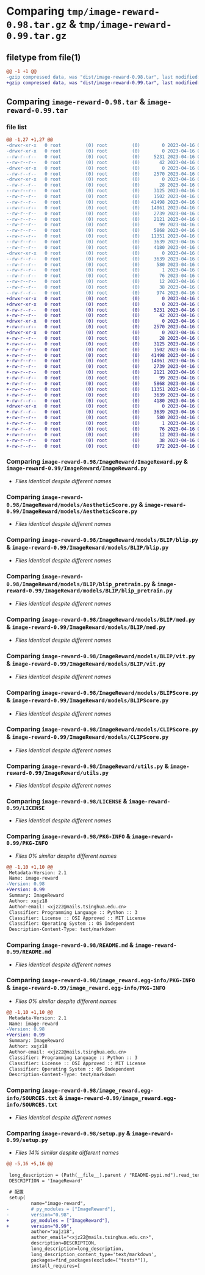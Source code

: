 # Comparing `tmp/image-reward-0.98.tar.gz` & `tmp/image-reward-0.99.tar.gz`

## filetype from file(1)

```diff
@@ -1 +1 @@
-gzip compressed data, was "dist/image-reward-0.98.tar", last modified: Sun Apr 16 07:33:08 2023, max compression
+gzip compressed data, was "dist/image-reward-0.99.tar", last modified: Sun Apr 16 07:44:03 2023, max compression
```

## Comparing `image-reward-0.98.tar` & `image-reward-0.99.tar`

### file list

```diff
@@ -1,27 +1,27 @@
-drwxr-xr-x   0 root         (0) root         (0)        0 2023-04-16 07:33:08.000000 image-reward-0.98/
-drwxr-xr-x   0 root         (0) root         (0)        0 2023-04-16 07:33:08.000000 image-reward-0.98/ImageReward/
--rw-r--r--   0 root         (0) root         (0)     5231 2023-04-16 05:25:28.000000 image-reward-0.98/ImageReward/ImageReward.py
--rw-r--r--   0 root         (0) root         (0)       42 2023-04-16 05:51:49.000000 image-reward-0.98/ImageReward/__init__.py
-drwxr-xr-x   0 root         (0) root         (0)        0 2023-04-16 07:33:08.000000 image-reward-0.98/ImageReward/models/
--rw-r--r--   0 root         (0) root         (0)     2570 2023-04-16 05:25:28.000000 image-reward-0.98/ImageReward/models/AestheticScore.py
-drwxr-xr-x   0 root         (0) root         (0)        0 2023-04-16 07:33:08.000000 image-reward-0.98/ImageReward/models/BLIP/
--rw-r--r--   0 root         (0) root         (0)       28 2023-04-16 05:53:10.000000 image-reward-0.98/ImageReward/models/BLIP/__init__.py
--rw-r--r--   0 root         (0) root         (0)     3125 2023-04-16 05:25:28.000000 image-reward-0.98/ImageReward/models/BLIP/blip.py
--rw-r--r--   0 root         (0) root         (0)     1502 2023-04-16 05:25:28.000000 image-reward-0.98/ImageReward/models/BLIP/blip_pretrain.py
--rw-r--r--   0 root         (0) root         (0)    41498 2023-04-16 05:25:28.000000 image-reward-0.98/ImageReward/models/BLIP/med.py
--rw-r--r--   0 root         (0) root         (0)    14061 2023-04-16 05:25:28.000000 image-reward-0.98/ImageReward/models/BLIP/vit.py
--rw-r--r--   0 root         (0) root         (0)     2739 2023-04-16 05:25:28.000000 image-reward-0.98/ImageReward/models/BLIPScore.py
--rw-r--r--   0 root         (0) root         (0)     2121 2023-04-16 05:25:28.000000 image-reward-0.98/ImageReward/models/CLIPScore.py
--rw-r--r--   0 root         (0) root         (0)       99 2023-04-16 05:53:38.000000 image-reward-0.98/ImageReward/models/__init__.py
--rw-r--r--   0 root         (0) root         (0)     5868 2023-04-16 05:25:28.000000 image-reward-0.98/ImageReward/utils.py
--rw-r--r--   0 root         (0) root         (0)    11351 2023-04-16 05:25:28.000000 image-reward-0.98/LICENSE
--rw-r--r--   0 root         (0) root         (0)     3639 2023-04-16 07:33:08.000000 image-reward-0.98/PKG-INFO
--rw-r--r--   0 root         (0) root         (0)     4180 2023-04-16 05:25:28.000000 image-reward-0.98/README.md
-drwxr-xr-x   0 root         (0) root         (0)        0 2023-04-16 07:33:08.000000 image-reward-0.98/image_reward.egg-info/
--rw-r--r--   0 root         (0) root         (0)     3639 2023-04-16 07:33:08.000000 image-reward-0.98/image_reward.egg-info/PKG-INFO
--rw-r--r--   0 root         (0) root         (0)      580 2023-04-16 07:33:08.000000 image-reward-0.98/image_reward.egg-info/SOURCES.txt
--rw-r--r--   0 root         (0) root         (0)        1 2023-04-16 07:33:08.000000 image-reward-0.98/image_reward.egg-info/dependency_links.txt
--rw-r--r--   0 root         (0) root         (0)       76 2023-04-16 07:33:08.000000 image-reward-0.98/image_reward.egg-info/requires.txt
--rw-r--r--   0 root         (0) root         (0)       12 2023-04-16 07:33:08.000000 image-reward-0.98/image_reward.egg-info/top_level.txt
--rw-r--r--   0 root         (0) root         (0)       38 2023-04-16 07:33:08.000000 image-reward-0.98/setup.cfg
--rw-r--r--   0 root         (0) root         (0)      974 2023-04-16 07:32:48.000000 image-reward-0.98/setup.py
+drwxr-xr-x   0 root         (0) root         (0)        0 2023-04-16 07:44:03.000000 image-reward-0.99/
+drwxr-xr-x   0 root         (0) root         (0)        0 2023-04-16 07:44:02.000000 image-reward-0.99/ImageReward/
+-rw-r--r--   0 root         (0) root         (0)     5231 2023-04-16 05:25:28.000000 image-reward-0.99/ImageReward/ImageReward.py
+-rw-r--r--   0 root         (0) root         (0)       42 2023-04-16 05:51:49.000000 image-reward-0.99/ImageReward/__init__.py
+drwxr-xr-x   0 root         (0) root         (0)        0 2023-04-16 07:44:02.000000 image-reward-0.99/ImageReward/models/
+-rw-r--r--   0 root         (0) root         (0)     2570 2023-04-16 05:25:28.000000 image-reward-0.99/ImageReward/models/AestheticScore.py
+drwxr-xr-x   0 root         (0) root         (0)        0 2023-04-16 07:44:03.000000 image-reward-0.99/ImageReward/models/BLIP/
+-rw-r--r--   0 root         (0) root         (0)       28 2023-04-16 05:53:10.000000 image-reward-0.99/ImageReward/models/BLIP/__init__.py
+-rw-r--r--   0 root         (0) root         (0)     3125 2023-04-16 05:25:28.000000 image-reward-0.99/ImageReward/models/BLIP/blip.py
+-rw-r--r--   0 root         (0) root         (0)     1502 2023-04-16 05:25:28.000000 image-reward-0.99/ImageReward/models/BLIP/blip_pretrain.py
+-rw-r--r--   0 root         (0) root         (0)    41498 2023-04-16 05:25:28.000000 image-reward-0.99/ImageReward/models/BLIP/med.py
+-rw-r--r--   0 root         (0) root         (0)    14061 2023-04-16 05:25:28.000000 image-reward-0.99/ImageReward/models/BLIP/vit.py
+-rw-r--r--   0 root         (0) root         (0)     2739 2023-04-16 05:25:28.000000 image-reward-0.99/ImageReward/models/BLIPScore.py
+-rw-r--r--   0 root         (0) root         (0)     2121 2023-04-16 05:25:28.000000 image-reward-0.99/ImageReward/models/CLIPScore.py
+-rw-r--r--   0 root         (0) root         (0)       99 2023-04-16 05:53:38.000000 image-reward-0.99/ImageReward/models/__init__.py
+-rw-r--r--   0 root         (0) root         (0)     5868 2023-04-16 05:25:28.000000 image-reward-0.99/ImageReward/utils.py
+-rw-r--r--   0 root         (0) root         (0)    11351 2023-04-16 05:25:28.000000 image-reward-0.99/LICENSE
+-rw-r--r--   0 root         (0) root         (0)     3639 2023-04-16 07:44:03.000000 image-reward-0.99/PKG-INFO
+-rw-r--r--   0 root         (0) root         (0)     4180 2023-04-16 05:25:28.000000 image-reward-0.99/README.md
+drwxr-xr-x   0 root         (0) root         (0)        0 2023-04-16 07:44:03.000000 image-reward-0.99/image_reward.egg-info/
+-rw-r--r--   0 root         (0) root         (0)     3639 2023-04-16 07:44:02.000000 image-reward-0.99/image_reward.egg-info/PKG-INFO
+-rw-r--r--   0 root         (0) root         (0)      580 2023-04-16 07:44:02.000000 image-reward-0.99/image_reward.egg-info/SOURCES.txt
+-rw-r--r--   0 root         (0) root         (0)        1 2023-04-16 07:44:02.000000 image-reward-0.99/image_reward.egg-info/dependency_links.txt
+-rw-r--r--   0 root         (0) root         (0)       76 2023-04-16 07:44:02.000000 image-reward-0.99/image_reward.egg-info/requires.txt
+-rw-r--r--   0 root         (0) root         (0)       12 2023-04-16 07:44:02.000000 image-reward-0.99/image_reward.egg-info/top_level.txt
+-rw-r--r--   0 root         (0) root         (0)       38 2023-04-16 07:44:03.000000 image-reward-0.99/setup.cfg
+-rw-r--r--   0 root         (0) root         (0)      972 2023-04-16 07:43:29.000000 image-reward-0.99/setup.py
```

### Comparing `image-reward-0.98/ImageReward/ImageReward.py` & `image-reward-0.99/ImageReward/ImageReward.py`

 * *Files identical despite different names*

### Comparing `image-reward-0.98/ImageReward/models/AestheticScore.py` & `image-reward-0.99/ImageReward/models/AestheticScore.py`

 * *Files identical despite different names*

### Comparing `image-reward-0.98/ImageReward/models/BLIP/blip.py` & `image-reward-0.99/ImageReward/models/BLIP/blip.py`

 * *Files identical despite different names*

### Comparing `image-reward-0.98/ImageReward/models/BLIP/blip_pretrain.py` & `image-reward-0.99/ImageReward/models/BLIP/blip_pretrain.py`

 * *Files identical despite different names*

### Comparing `image-reward-0.98/ImageReward/models/BLIP/med.py` & `image-reward-0.99/ImageReward/models/BLIP/med.py`

 * *Files identical despite different names*

### Comparing `image-reward-0.98/ImageReward/models/BLIP/vit.py` & `image-reward-0.99/ImageReward/models/BLIP/vit.py`

 * *Files identical despite different names*

### Comparing `image-reward-0.98/ImageReward/models/BLIPScore.py` & `image-reward-0.99/ImageReward/models/BLIPScore.py`

 * *Files identical despite different names*

### Comparing `image-reward-0.98/ImageReward/models/CLIPScore.py` & `image-reward-0.99/ImageReward/models/CLIPScore.py`

 * *Files identical despite different names*

### Comparing `image-reward-0.98/ImageReward/utils.py` & `image-reward-0.99/ImageReward/utils.py`

 * *Files identical despite different names*

### Comparing `image-reward-0.98/LICENSE` & `image-reward-0.99/LICENSE`

 * *Files identical despite different names*

### Comparing `image-reward-0.98/PKG-INFO` & `image-reward-0.99/PKG-INFO`

 * *Files 0% similar despite different names*

```diff
@@ -1,10 +1,10 @@
 Metadata-Version: 2.1
 Name: image-reward
-Version: 0.98
+Version: 0.99
 Summary: ImageReward
 Author: xujz18
 Author-email: <xjz22@mails.tsinghua.edu.cn>
 Classifier: Programming Language :: Python :: 3
 Classifier: License :: OSI Approved :: MIT License
 Classifier: Operating System :: OS Independent
 Description-Content-Type: text/markdown
```

### Comparing `image-reward-0.98/README.md` & `image-reward-0.99/README.md`

 * *Files identical despite different names*

### Comparing `image-reward-0.98/image_reward.egg-info/PKG-INFO` & `image-reward-0.99/image_reward.egg-info/PKG-INFO`

 * *Files 0% similar despite different names*

```diff
@@ -1,10 +1,10 @@
 Metadata-Version: 2.1
 Name: image-reward
-Version: 0.98
+Version: 0.99
 Summary: ImageReward
 Author: xujz18
 Author-email: <xjz22@mails.tsinghua.edu.cn>
 Classifier: Programming Language :: Python :: 3
 Classifier: License :: OSI Approved :: MIT License
 Classifier: Operating System :: OS Independent
 Description-Content-Type: text/markdown
```

### Comparing `image-reward-0.98/image_reward.egg-info/SOURCES.txt` & `image-reward-0.99/image_reward.egg-info/SOURCES.txt`

 * *Files identical despite different names*

### Comparing `image-reward-0.98/setup.py` & `image-reward-0.99/setup.py`

 * *Files 14% similar despite different names*

```diff
@@ -5,16 +5,16 @@
 
 long_description = (Path(__file__).parent / "README-pypi.md").read_text()
 DESCRIPTION = 'ImageReward'
 
 # 配置
 setup(
         name="image-reward", 
-        # py_modules = ["ImageReward"],
-        version="0.98",
+        py_modules = ["ImageReward"],
+        version="0.99",
         author="xujz18",
         author_email="<xjz22@mails.tsinghua.edu.cn>",
         description=DESCRIPTION,
         long_description=long_description,
         long_description_content_type='text/markdown',
         packages=find_packages(exclude=["tests*"]),
         install_requires=[
```

